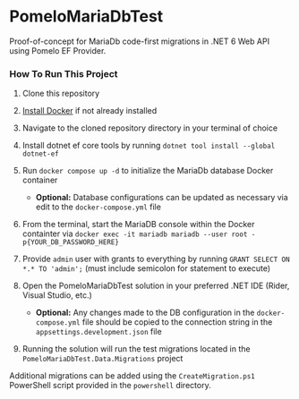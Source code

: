 # PomeloMariaDbTest

Proof-of-concept for MariaDb code-first migrations in .NET 6 Web API using Pomelo EF Provider.

### How To Run This Project

1. Clone this repository

2. [Install Docker](https://docs.docker.com/get-docker/) if not already installed 

3. Navigate to the cloned repository directory in your terminal of choice

4. Install dotnet ef core tools by running `dotnet tool install --global dotnet-ef`

5. Run `docker compose up -d` to initialize the MariaDb database Docker container
    
   - **Optional:** Database configurations can be updated as necessary via edit to the `docker-compose.yml` file

6. From the terminal, start the MariaDB console within the Docker containter via `docker exec -it mariadb mariadb --user root -p{YOUR_DB_PASSWORD_HERE}`

7. Provide `admin` user with grants to everything by running `GRANT SELECT ON *.* TO 'admin';` (must include semicolon for statement to execute)

8. Open the PomeloMariaDbTest solution in your preferred .NET IDE (Rider, Visual Studio, etc.)

   - **Optional:** Any changes made to the DB configuration in the `docker-compose.yml` file should be copied to the connection string in the `appsettings.development.json` file

9. Running the solution will run the test migrations located in the `PomeloMariaDbTest.Data.Migrations` project

Additional migrations can be added using the `CreateMigration.ps1` PowerShell script provided in the `powershell` directory.
